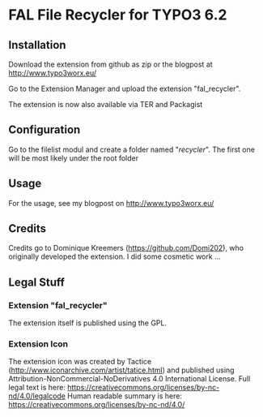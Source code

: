 # FAL File Recycler for TYPO3 6.2

## Installation
 
 Download the extension from github as zip or the blogpost at http://www.typo3worx.eu/
 
 Go to the Extension Manager and upload the extension "fal_recycler". 
 
 The extension is now also available via TER and Packagist
 
## Configuration
 
 Go to the filelist modul and create a folder named "_recycler_". The first one will be most likely under the root 
 folder
 
## Usage
 
 For the usage, see my blogpost on http://www.typo3worx.eu/

## Credits

Credits go to Dominique Kreemers (https://github.com/Domi202), who originally developed the extension. 
I did some cosmetic work ...


## Legal Stuff

### Extension "fal_recycler"

The extension itself is published using the GPL.

### Extension Icon
 
 The extension icon was created by Tactice (http://www.iconarchive.com/artist/tatice.html) and published using 
 Attribution-NonCommercial-NoDerivatives 4.0 International License. 
 Full legal text is here: https://creativecommons.org/licenses/by-nc-nd/4.0/legalcode
 Human readable summary is here: https://creativecommons.org/licenses/by-nc-nd/4.0/
 
